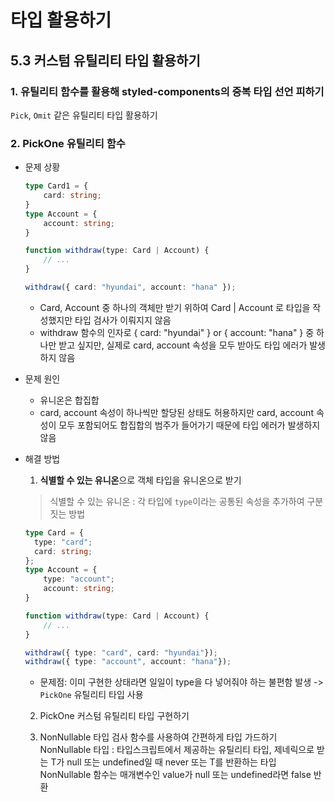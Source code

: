 # 타입 활용하기
## 5.3 커스텀 유틸리티 타입 활용하기 
### 1. 유틸리티 함수를 활용해 styled-components의 중복 타입 선언 피하기
`Pick`, `Omit` 같은 유틸리티 타입 활용하기 
### 2. PickOne 유틸리티 함수   

- 문제 상황
  ```ts
  type Card1 = {
      card: string;
  }
  type Account = {
      account: string;
  }

  function withdraw(type: Card | Account) {
      // ...
  }

  withdraw({ card: "hyundai", account: "hana" });
  ```
  - Card, Account 중 하나의 객체만 받기 위하여 Card | Account 로 타입을 작성했지만 타입 검사가 이뤄지지 않음 
  - withdraw 함수의 인자로 { card: "hyundai" } or { account: "hana" } 중 하나만 받고 싶지만, 실제로 card, account 속성을 모두 받아도 타입 에러가 발생하지 않음   

- 문제 원인    
  - 유니온은 합집합
  - card, account 속성이 하나씩만 할당된 상태도 허용하지만 card, account 속성이 모두 포함되어도 합집합의 범주가 들어가기 때문에 타입 에러가 발생하지 않음 

- 해결 방법
  1. **식별할 수 있는 유니온**으로 객체 타입을 유니온으로 받기 
    > 식별할 수 있는 유니온 : 각 타입에 `type`이라는 공통된 속성을 추가하여 구분짓는 방법   
  ```ts
  type Card = {
    type: "card";
    card: string;
  };
  type Account = {
      type: "account";
      account: string;
  }

  function withdraw(type: Card | Account) {
      // ...
  }

  withdraw({ type: "card", card: "hyundai"});
  withdraw({ type: "account", account: "hana"});
  ```
  - 문제점: 이미 구현한 상태라면 일일이 type을 다 넣어줘야 하는 불편함 발생 -> `PickOne` 유틸리티 타입 사용


  2. PickOne 커스텀 유틸리티 타입 구현하기 

  3. NonNullable 타입 검사 함수를 사용하여 간편하게 타입 가드하기 
  NonNullable 타입 : 타입스크립트에서 제공하는 유틸리티 타입, 제네릭으로 받는 T가 null 또는 undefined일 때 never 또는 T를 반환하는 타입   
  NonNullable 함수는 매개변수인 value가 null 또는 undefined라면 false 반환
